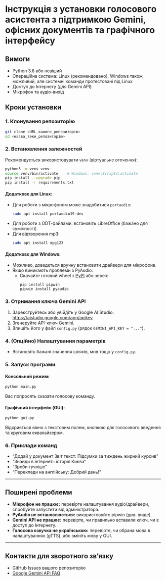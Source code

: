 # Інструкція з установки голосового асистента з підтримкою Gemini, офісних документів та графічного інтерфейсу

## Вимоги
- Python 3.8 або новіший
- Операційна система: Linux (рекомендовано), Windows також можливий, але системні команди протестовані під Linux
- Доступ до Інтернету (для Gemini API)
- Мікрофон та аудіо-вихід

## Кроки установки

### 1. Клонування репозиторію
```bash
git clone <URL_вашого_репозиторію>
cd <назва_теки_репозиторію>
```

### 2. Встановлення залежностей
Рекомендується використовувати `venv` (віртуальне оточення):

```bash
python3 -m venv venv
source venv/bin/activate    # Windows: venv\Scripts\activate
pip install --upgrade pip
pip install -r requirements.txt
```

#### Додатково для Linux:
- Для роботи з мікрофоном може знадобитися `portaudio`:
  ```bash
  sudo apt install portaudio19-dev
  ```
- Для роботи з ODT-файлами: встановіть LibreOffice (бажано для сумісності).
- Для відтворення mp3:  
  ```bash
  sudo apt install mpg123
  ```

#### Додатково для Windows:
- Можливо, доведеться вручну встановити драйвери для мікрофона.
- Якщо виникають проблеми з PyAudio:
  - Скачайте готовий wheel з [PyPI](https://pypi.org/project/PyAudio/#files) або через:
    ```
    pip install pipwin
    pipwin install pyaudio
    ```

### 3. Отримання ключа Gemini API
1. Зареєструйтесь або увійдіть у Google AI Studio: https://aistudio.google.com/app/apikey
2. Згенеруйте API-ключ Gemini.
3. Впишіть його у файл `config.py` (рядок `GEMINI_API_KEY = "..."`).

### 4. (Опційно) Налаштування параметрів
- Встановіть бажані значення шляхів, мов тощо у `config.py`.

### 5. Запуск програми

#### Консольний режим:
```bash
python main.py
```
Вас попросять сказати голосову команду.

#### Графічний інтерфейс (GUI):
```bash
python gui.py
```
Відкриється вікно з текстовим полем, кнопкою для голосового введення та круговим еквалайзером.

### 6. Приклади команд
- “Додай у документ Звіт текст: Підсумки за тиждень жирний курсив”
- “Знайди в інтернеті: історія Києва”
- “Зроби гучніше”
- “Переклади на англійську: Добрий день!”

---

## Поширені проблеми

- **Мікрофон не працює:** перевірте налаштування аудіо/драйвери, спробуйте запустити від адміністратора.
- **PyAudio не встановлюється:** використовуйте pipwin (див. вище).
- **Gemini API не працює:** перевірте, чи правильно вставили ключ, чи є доступ до Інтернету.
- **Голосова озвучка не українською:** перевірте, чи обрана мова в налаштуваннях (gTTS), або змініть мову у GUI.

---

## Контакти для зворотного звʼязку
- GitHub Issues вашого репозиторію
- [Google Gemini API FAQ](https://ai.google.dev/docs/support)